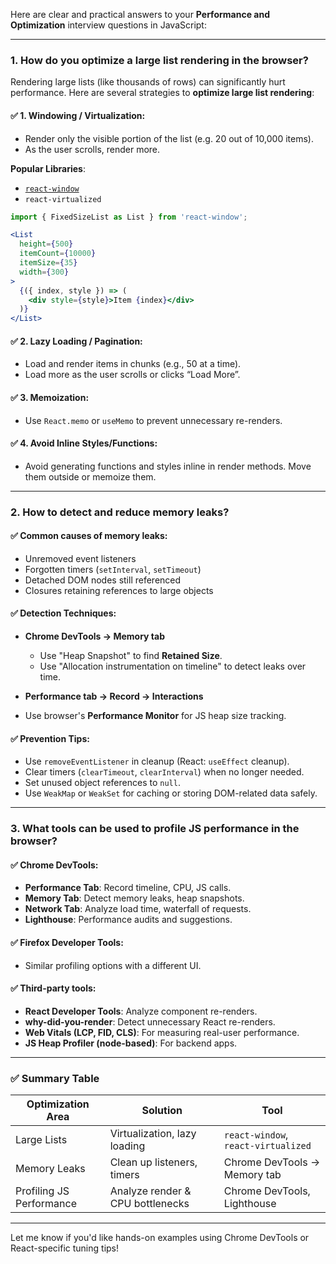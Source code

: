 Here are clear and practical answers to your **Performance and Optimization** interview questions in JavaScript:

---

### **1. How do you optimize a large list rendering in the browser?**

Rendering large lists (like thousands of rows) can significantly hurt performance. Here are several strategies to **optimize large list rendering**:

#### ✅ 1. **Windowing / Virtualization**:

* Render only the visible portion of the list (e.g. 20 out of 10,000 items).
* As the user scrolls, render more.

**Popular Libraries**:

* [`react-window`](https://github.com/bvaughn/react-window)
* `react-virtualized`

```jsx
import { FixedSizeList as List } from 'react-window';

<List
  height={500}
  itemCount={10000}
  itemSize={35}
  width={300}
>
  {({ index, style }) => (
    <div style={style}>Item {index}</div>
  )}
</List>
```

#### ✅ 2. **Lazy Loading / Pagination**:

* Load and render items in chunks (e.g., 50 at a time).
* Load more as the user scrolls or clicks “Load More”.

#### ✅ 3. **Memoization**:

* Use `React.memo` or `useMemo` to prevent unnecessary re-renders.

#### ✅ 4. **Avoid Inline Styles/Functions**:

* Avoid generating functions and styles inline in render methods. Move them outside or memoize them.

---

### **2. How to detect and reduce memory leaks?**

#### ✅ Common causes of memory leaks:

* Unremoved event listeners
* Forgotten timers (`setInterval`, `setTimeout`)
* Detached DOM nodes still referenced
* Closures retaining references to large objects

#### ✅ Detection Techniques:

* **Chrome DevTools → Memory tab**

  * Use "Heap Snapshot" to find **Retained Size**.
  * Use "Allocation instrumentation on timeline" to detect leaks over time.
* **Performance tab → Record → Interactions**
* Use browser's **Performance Monitor** for JS heap size tracking.

#### ✅ Prevention Tips:

* Use `removeEventListener` in cleanup (React: `useEffect` cleanup).
* Clear timers (`clearTimeout`, `clearInterval`) when no longer needed.
* Set unused object references to `null`.
* Use `WeakMap` or `WeakSet` for caching or storing DOM-related data safely.

---

### **3. What tools can be used to profile JS performance in the browser?**

#### ✅ Chrome DevTools:

* **Performance Tab**: Record timeline, CPU, JS calls.
* **Memory Tab**: Detect memory leaks, heap snapshots.
* **Network Tab**: Analyze load time, waterfall of requests.
* **Lighthouse**: Performance audits and suggestions.

#### ✅ Firefox Developer Tools:

* Similar profiling options with a different UI.

#### ✅ Third-party tools:

* **React Developer Tools**: Analyze component re-renders.
* **why-did-you-render**: Detect unnecessary React re-renders.
* **Web Vitals (LCP, FID, CLS)**: For measuring real-user performance.
* **JS Heap Profiler (node-based)**: For backend apps.

---

### ✅ Summary Table

| Optimization Area        | Solution                         | Tool                                |
| ------------------------ | -------------------------------- | ----------------------------------- |
| Large Lists              | Virtualization, lazy loading     | `react-window`, `react-virtualized` |
| Memory Leaks             | Clean up listeners, timers       | Chrome DevTools → Memory tab        |
| Profiling JS Performance | Analyze render & CPU bottlenecks | Chrome DevTools, Lighthouse         |

---

Let me know if you'd like hands-on examples using Chrome DevTools or React-specific tuning tips!
